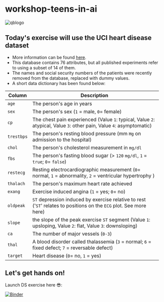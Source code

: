 # workshop-teens-in-ai
![qblogo](https://s3.amazonaws.com/re-work-production/partner_logos/quantumblack.001/original/quantumblack.001.png?1549894071)

## Today's exercise will use the UCI heart disease dataset

- More information can be found [here](http://archive.ics.uci.edu/ml/datasets/heart+disease).
- This database contains 76 attributes, but all published experiments refer to using a subset of 14 of them. 
- The names and social security numbers of the patients were recently removed from the database, replaced with dummy values.
- A short data dictionary has been found below:


| Column    | Description                                                                                                                                                                   |
|---------- |---------------------------------------------------------------------------------------------------------------------------------------------------------------------------    |
| `age`         | The person's age in years                                                                                                                                                     |
| `sex`         | The person's sex (`1` = male, `0`= female)                                                                                                                                       |
| `cp`          | The chest pain experienced (Value `1`: typical, Value `2`: atypical, Value `3`: other pain, Value `4`: asymptomatic)                                              |
| `trestbps`    | The person's resting blood pressure (mm `Hg` on admission to the hospital)                                                                                                      |
| `chol`        | The person's cholesterol measurement in `mg/dl`                                                                                                                                 |
| `fbs`         | The person's fasting blood sugar (> `120` `mg/dl`, `1` = `true`; `0`= `false`)                                                                                                           |
| `restecg`     | Resting electrocardiographic measurement (`0`= normal, `1` = abnormality, `2` = ventricular hypertrophy )  |
| `thalach`     | The person's maximum heart rate achieved                                                                                                                                      |
| `exang`       | Exercise induced angina (`1` = yes; `0`= no)                                                                                                                                     |
| `oldpeak`     | `ST` depression induced by exercise relative to rest ('`ST`' relates to positions on the `ECG` plot. See more here)                                                                 |
| `slope`       | the slope of the peak exercise `ST` segment (Value `1`: upsloping, Value `2`: flat, Value `3`: downsloping)                                                                           |
| `ca`          | The number of major vessels (`0-3`)                                                                                                                                             |
| `thal`        | A blood disorder called thalassemia (`3` = normal; `6` = fixed defect; `7` = reversable defect)                                                                                     |
| `target`      | Heart disease (`0`= no, `1` = yes)                                                                                                                                               |


## Let's get hands on!
Launch DS exercise here 😎: 

[![Binder](https://mybinder.org/badge_logo.svg)](https://mybinder.org/v2/gh/datajoely/qb-workshop-teen-ai.git/master?filepath=exercise.ipynb)

